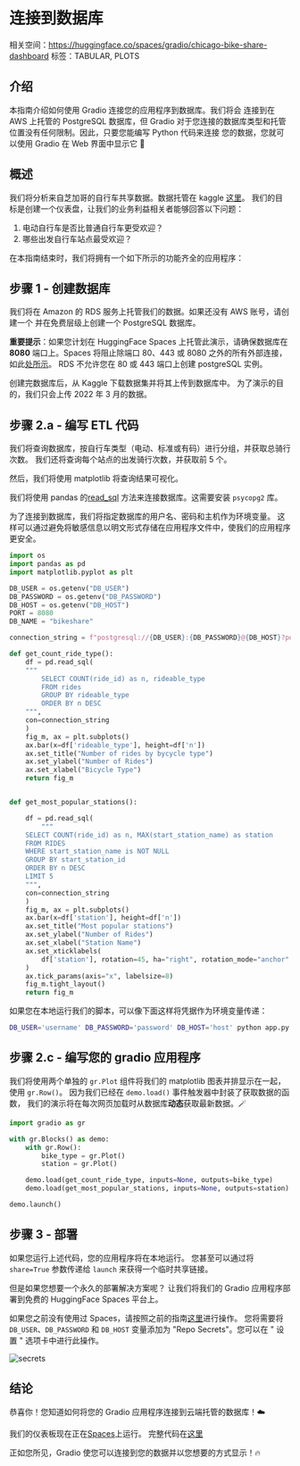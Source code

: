# 连接到数据库

相关空间：https://huggingface.co/spaces/gradio/chicago-bike-share-dashboard
标签：TABULAR, PLOTS

## 介绍

本指南介绍如何使用 Gradio 连接您的应用程序到数据库。我们将会
连接到在 AWS 上托管的 PostgreSQL 数据库，但 Gradio 对于您连接的数据库类型和托管位置没有任何限制。因此，只要您能编写 Python 代码来连接
您的数据，您就可以使用 Gradio 在 Web 界面中显示它 💪

## 概述

我们将分析来自芝加哥的自行车共享数据。数据托管在 kaggle [这里](https://www.kaggle.com/datasets/evangower/cyclistic-bike-share?select=202203-divvy-tripdata.csv)。
我们的目标是创建一个仪表盘，让我们的业务利益相关者能够回答以下问题：

1. 电动自行车是否比普通自行车更受欢迎？
2. 哪些出发自行车站点最受欢迎？

在本指南结束时，我们将拥有一个如下所示的功能齐全的应用程序：

<gradio-app space="gradio/chicago-bike-share-dashboard"> </gradio-app>

## 步骤 1 - 创建数据库

我们将在 Amazon 的 RDS 服务上托管我们的数据。如果还没有 AWS 账号，请创建一个
并在免费层级上创建一个 PostgreSQL 数据库。

**重要提示**：如果您计划在 HuggingFace Spaces 上托管此演示，请确保数据库在 **8080** 端口上。Spaces
将阻止除端口 80、443 或 8080 之外的所有外部连接，如此[处所示](https://huggingface.co/docs/hub/spaces-overview#networking)。
RDS 不允许您在 80 或 443 端口上创建 postgreSQL 实例。

创建完数据库后，从 Kaggle 下载数据集并将其上传到数据库中。
为了演示的目的，我们只会上传 2022 年 3 月的数据。

## 步骤 2.a - 编写 ETL 代码

我们将查询数据库，按自行车类型（电动、标准或有码）进行分组，并获取总骑行次数。
我们还将查询每个站点的出发骑行次数，并获取前 5 个。

然后，我们将使用 matplotlib 将查询结果可视化。

我们将使用 pandas 的[read_sql](https://pandas.pydata.org/docs/reference/api/pandas.read_sql.html)
方法来连接数据库。这需要安装 `psycopg2` 库。

为了连接到数据库，我们将指定数据库的用户名、密码和主机作为环境变量。
这样可以通过避免将敏感信息以明文形式存储在应用程序文件中，使我们的应用程序更安全。

```python
import os
import pandas as pd
import matplotlib.pyplot as plt

DB_USER = os.getenv("DB_USER")
DB_PASSWORD = os.getenv("DB_PASSWORD")
DB_HOST = os.getenv("DB_HOST")
PORT = 8080
DB_NAME = "bikeshare"

connection_string = f"postgresql://{DB_USER}:{DB_PASSWORD}@{DB_HOST}?port={PORT}&dbname={DB_NAME}"

def get_count_ride_type():
    df = pd.read_sql(
    """
        SELECT COUNT(ride_id) as n, rideable_type
        FROM rides
        GROUP BY rideable_type
        ORDER BY n DESC
    """,
    con=connection_string
    )
    fig_m, ax = plt.subplots()
    ax.bar(x=df['rideable_type'], height=df['n'])
    ax.set_title("Number of rides by bycycle type")
    ax.set_ylabel("Number of Rides")
    ax.set_xlabel("Bicycle Type")
    return fig_m


def get_most_popular_stations():

    df = pd.read_sql(
        """
    SELECT COUNT(ride_id) as n, MAX(start_station_name) as station
    FROM RIDES
    WHERE start_station_name is NOT NULL
    GROUP BY start_station_id
    ORDER BY n DESC
    LIMIT 5
    """,
    con=connection_string
    )
    fig_m, ax = plt.subplots()
    ax.bar(x=df['station'], height=df['n'])
    ax.set_title("Most popular stations")
    ax.set_ylabel("Number of Rides")
    ax.set_xlabel("Station Name")
    ax.set_xticklabels(
        df['station'], rotation=45, ha="right", rotation_mode="anchor"
    )
    ax.tick_params(axis="x", labelsize=8)
    fig_m.tight_layout()
    return fig_m
```

如果您在本地运行我们的脚本，可以像下面这样将凭据作为环境变量传递：

```bash
DB_USER='username' DB_PASSWORD='password' DB_HOST='host' python app.py
```

## 步骤 2.c - 编写您的 gradio 应用程序

我们将使用两个单独的 `gr.Plot` 组件将我们的 matplotlib 图表并排显示在一起，使用 `gr.Row()`。
因为我们已经在 `demo.load()` 事件触发器中封装了获取数据的函数，
我们的演示将在每次网页加载时从数据库**动态**获取最新数据。🪄

```python
import gradio as gr

with gr.Blocks() as demo:
    with gr.Row():
        bike_type = gr.Plot()
        station = gr.Plot()

    demo.load(get_count_ride_type, inputs=None, outputs=bike_type)
    demo.load(get_most_popular_stations, inputs=None, outputs=station)

demo.launch()
```

## 步骤 3 - 部署

如果您运行上述代码，您的应用程序将在本地运行。
您甚至可以通过将 `share=True` 参数传递给 `launch` 来获得一个临时共享链接。

但是如果您想要一个永久的部署解决方案呢？
让我们将我们的 Gradio 应用程序部署到免费的 HuggingFace Spaces 平台上。

如果您之前没有使用过 Spaces，请按照之前的指南[这里](/using_hugging_face_integrations)进行操作。
您将需要将 `DB_USER`、`DB_PASSWORD` 和 `DB_HOST` 变量添加为 "Repo Secrets"。您可以在 " 设置 " 选项卡中进行此操作。

![secrets](/assets/guides/secrets.png)

## 结论

恭喜你！您知道如何将您的 Gradio 应用程序连接到云端托管的数据库！☁️

我们的仪表板现在正在[Spaces](https://huggingface.co/spaces/gradio/chicago-bike-share-dashboard)上运行。
完整代码在[这里](https://huggingface.co/spaces/gradio/chicago-bike-share-dashboard/blob/main/app.py)

正如您所见，Gradio 使您可以连接到您的数据并以您想要的方式显示！🔥
